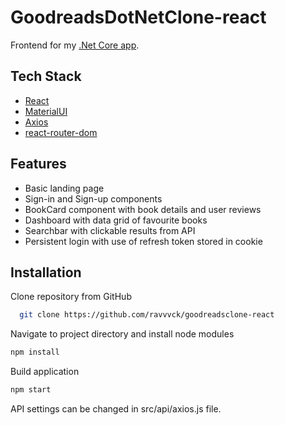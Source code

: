 
# GoodreadsDotNetClone-react

Frontend for my [.Net Core app](https://github.com/ravvvck/GoodreadsDotNetClone).


## Tech Stack

- [React](https://reactjs.org/)
- [MaterialUI](https://mui.com/)
- [Axios](https://www.npmjs.com/package/axios)
- [react-router-dom](https://v5.reactrouter.com/web/guides/quick-start)

## Features

- Basic landing page 
- Sign-in and Sign-up components
- BookCard component with book details and user reviews
- Dashboard with data grid of favourite books
- Searchbar with clickable results from API
- Persistent login with use of refresh token stored in cookie

## Installation

Clone repository from GitHub 

```bash
  git clone https://github.com/ravvvck/goodreadsclone-react
```
Navigate to project directory and install node modules
```bash
npm install    
```
Build application
```bash
npm start  
```
API settings can be changed in src/api/axios.js file.
